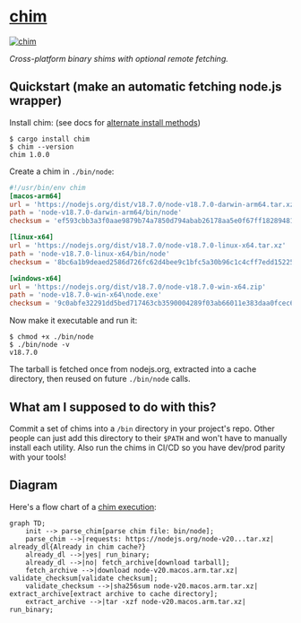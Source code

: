 # [chim](https://chim.sh/)

[![chim](https://github.com/jdxcode/chim/actions/workflows/chim.yml/badge.svg?branch=main)](https://github.com/jdxcode/chim/actions/workflows/chim.yml)

_Cross-platform binary shims with optional remote fetching._

## Quickstart (make an automatic fetching node.js wrapper)

Install chim: (see docs for [alternate install methods](https://chim.sh/docs/installing/))

```
$ cargo install chim
$ chim --version
chim 1.0.0
```

Create a chim in `./bin/node`:

```toml
#!/usr/bin/env chim
[macos-arm64]
url = 'https://nodejs.org/dist/v18.7.0/node-v18.7.0-darwin-arm64.tar.xz'
path = 'node-v18.7.0-darwin-arm64/bin/node'
checksum = 'ef593cbb3a3f0aae9879b74a7850d794abab26178aa5e0f67ff182894811e6f0'

[linux-x64]
url = 'https://nodejs.org/dist/v18.7.0/node-v18.7.0-linux-x64.tar.xz'
path = 'node-v18.7.0-linux-x64/bin/node'
checksum = '8bc6a1b9deaed2586d726fc62d4bee9c1bfc5a30b96c1c4cff7edd15225a11a2'

[windows-x64]
url = 'https://nodejs.org/dist/v18.7.0/node-v18.7.0-win-x64.zip'
path = 'node-v18.7.0-win-x64\node.exe'
checksum = '9c0abfe32291dd5bed717463cb3590004289f03ab66011e383daa0fcec674683'
```

Now make it executable and run it:

```
$ chmod +x ./bin/node
$ ./bin/node -v
v18.7.0
```

The tarball is fetched once from nodejs.org, extracted into a cache directory, then reused on future `./bin/node` calls.

## What am I supposed to do with this?

Commit a set of chims into a `/bin` directory in your project's repo. Other people can just add this directory to their
`$PATH` and won't have to manually install each utility. Also run the chims in CI/CD so you have dev/prod parity with
your tools!

## Diagram

Here's a flow chart of a [chim execution](https://chim.sh/docs/how-it-works):

```mermaid
graph TD;
    init --> parse_chim[parse chim file: bin/node];
    parse_chim -->|requests: https://nodejs.org/node-v20...tar.xz| already_dl{Already in chim cache?}
    already_dl -->|yes| run_binary;
    already_dl -->|no| fetch_archive[download tarball];
    fetch_archive -->|download node-v20.macos.arm.tar.xz| validate_checksum[validate checksum];
    validate_checksum -->|sha256sum node-v20.macos.arm.tar.xz| extract_archive[extract archive to cache directory];
    extract_archive -->|tar -xzf node-v20.macos.arm.tar.xz| run_binary;
```
